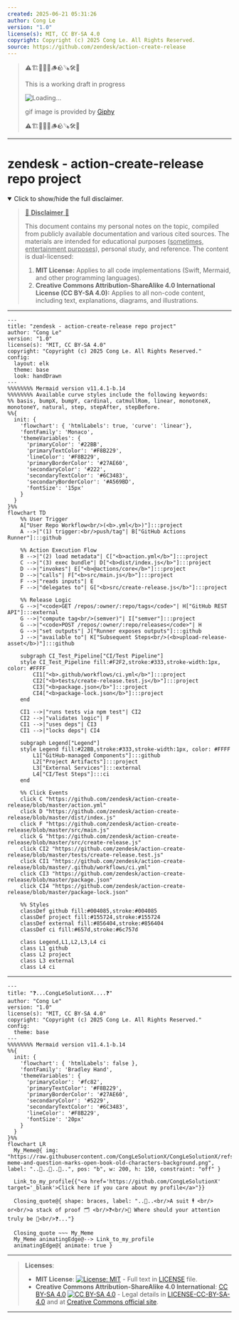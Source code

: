 ```yaml
---
created: 2025-06-21 05:31:26
author: Cong Le
version: "1.0"
license(s): MIT, CC BY-SA 4.0
copyright: Copyright (c) 2025 Cong Le. All Rights Reserved.
source: https://github.com/zendesk/action-create-release
---
```



> ⚠️🏗️🚧🦺🧱🪵🪨🪚🛠️👷
> 
> This is a working draft in progress
> 
> ![Loading...](https://media3.giphy.com/media/v1.Y2lkPTc5MGI3NjExZW8yNXMybzE4YnM4bzE3Zjhjc2xjaWF4OWtkdXVxdDAxbnBqMG9rMSZlcD12MV9pbnRlcm5hbF9naWZfYnlfaWQmY3Q9Zw/12qq4Em3MVuwJW/giphy.gif)
>
> gif image is provided by [Giphy](https://giphy.com)
> 
> ⚠️🏗️🚧🦺🧱🪵🪨🪚🛠️👷


----


# zendesk - action-create-release repo project
<details open>
<summary>Click to show/hide the full disclaimer.</summary>
   
> <ins>📢 **Disclaimer** 🚨</ins>
>
> This document contains my personal notes on the topic,
> compiled from publicly available documentation and various cited sources.
> The materials are intended for educational purposes (<ins>sometimes, entertainment purposes</ins>), personal study, and reference.
> The content is dual-licensed:
> 1. **MIT License:** Applies to all code implementations (Swift, Mermaid, and other programming languages).
> 2. **Creative Commons Attribution-ShareAlike 4.0 International License (CC BY-SA 4.0):** Applies to all non-code content, including text, explanations, diagrams, and illustrations.

</details>


---

```mermaid
---
title: "zendesk - action-create-release repo project"
author: "Cong Le"
version: "1.0"
license(s): "MIT, CC BY-SA 4.0"
copyright: "Copyright (c) 2025 Cong Le. All Rights Reserved."
config:
  layout: elk
  theme: base
  look: handDrawn
---
%%%%%%%% Mermaid version v11.4.1-b.14
%%%%%%%% Available curve styles include the following keywords:
%% basis, bumpX, bumpY, cardinal, catmullRom, linear, monotoneX, monotoneY, natural, step, stepAfter, stepBefore.
%%{
  init: {
    'flowchart': { 'htmlLabels': true, 'curve': 'linear'},
    'fontFamily': 'Monaco',
    'themeVariables': {
      'primaryColor': '#22BB',
      'primaryTextColor': '#F8B229',
      'lineColor': '#F8B229',
      'primaryBorderColor': '#27AE60',
      'secondaryColor': '#222',
      'secondaryTextColor': '#6C3483',
      'secondaryBorderColor': '#A569BD',
      'fontSize': '15px'
    }
  }
}%%
flowchart TD
    %% User Trigger
    A["User Repo Workflow<br/>(<b>.yml</b>)"]:::project
    A -->|"(1) trigger:<br/>push/tag"| B["GitHub Actions Runner"]:::github

    %% Action Execution Flow
    B -->|"(2) load metadata"| C["<b>action.yml</b>"]:::project
    C -->|"(3) exec bundle"| D["<b>dist/index.js</b>"]:::project
    D -->|"invokes"| E["<b>@actions/core</b>"]:::project
    D -->|"calls"| F["<b>src/main.js</b>"]:::project
    F -->|"reads inputs"| E
    F -->|"delegates to"| G["<b>src/create-release.js</b>"]:::project

    %% Release Logic
    G -->|"<code>GET /repos/:owner/:repo/tags</code>"| H["GitHub REST API"]:::external
    G -->|"compute tag<br/>(semver)"| I["semver"]:::project
    G -->|"<code>POST /repos/:owner/:repo/releases</code>"| H
    G -->|"set outputs"| J["Runner exposes outputs"]:::github
    J -->|"available to"| K["Subsequent Steps<br/>(<b>upload-release-asset</b>)"]:::github

    subgraph CI_Test_Pipeline["CI/Test Pipeline"]
    style CI_Test_Pipeline fill:#F2F2,stroke:#333,stroke-width:1px, color: #FFFF
        CI1["<b>.github/workflows/ci.yml</b>"]:::project
        CI2["<b>tests/create-release.test.js</b>"]:::project
        CI3["<b>package.json</b>"]:::project
        CI4["<b>package-lock.json</b>"]:::project
    end

    CI1 -->|"runs tests via npm test"| CI2
    CI2 -->|"validates logic"| F
    CI1 -->|"uses deps"| CI3
    CI1 -->|"locks deps"| CI4

    subgraph Legend["Legend"]
    style Legend fill:#22BB,stroke:#333,stroke-width:1px, color: #FFFF
        L1["GitHub-managed Components"]:::github
        L2["Project Artifacts"]:::project
        L3["External Services"]:::external
        L4["CI/Test Steps"]:::ci
    end

    %% Click Events
    click C "https://github.com/zendesk/action-create-release/blob/master/action.yml"
    click D "https://github.com/zendesk/action-create-release/blob/master/dist/index.js"
    click F "https://github.com/zendesk/action-create-release/blob/master/src/main.js"
    click G "https://github.com/zendesk/action-create-release/blob/master/src/create-release.js"
    click CI2 "https://github.com/zendesk/action-create-release/blob/master/tests/create-release.test.js"
    click CI1 "https://github.com/zendesk/action-create-release/blob/master/.github/workflows/ci.yml"
    click CI3 "https://github.com/zendesk/action-create-release/blob/master/package.json"
    click CI4 "https://github.com/zendesk/action-create-release/blob/master/package-lock.json"

    %% Styles
    classDef github fill:#004085,stroke:#004085
    classDef project fill:#155724,stroke:#155724
    classDef external fill:#856404,stroke:#856404
    classDef ci fill:#657d,stroke:#6c757d
    
    class Legend,L1,L2,L3,L4 ci
    class L1 github
    class L2 project
    class L3 external
    class L4 ci
```

----

```mermaid
---
title: "❓...CongLeSolutionX....❓"
author: "Cong Le"
version: "1.0"
license(s): "MIT, CC BY-SA 4.0"
copyright: "Copyright (c) 2025 Cong Le. All Rights Reserved."
config:
  theme: base
---
%%%%%%%% Mermaid version v11.4.1-b.14
%%{
  init: {
    'flowchart': { 'htmlLabels': false },
    'fontFamily': 'Bradley Hand',
    'themeVariables': {
      'primaryColor': '#fc82',
      'primaryTextColor': '#F8B229',
      'primaryBorderColor': '#27AE60',
      'secondaryColor': '#5229',
      'secondaryTextColor': '#6C3483',
      'lineColor': '#F8B229',
      'fontSize': '20px'
    }
  }
}%%
flowchart LR
  My_Meme@{ img: "https://raw.githubusercontent.com/CongLeSolutionX/CongLeSolutionX/refs/heads/main/assets/images/My-meme-and-question-marks-open-book-old-characters-background.png", label: "..🙉..👀..📖..", pos: "b", w: 200, h: 150, constraint: "off" }

  Link_to_my_profile{{"<a href='https://github.com/CongLeSolutionX' target='_blank'>Click here if you care about my profile</a>"}}

  Closing_quote@{ shape: braces, label: "..👀..<br/>A suit 🕴️ <br/> or<br/>a stack of proof 🗂️ <br/>❓<br/>💭 Where should your attention truly be 💬<br/>❓..."}

  Closing_quote ~~~ My_Meme
  My_Meme animatingEdge@--> Link_to_my_profile
  animatingEdge@{ animate: true }

```

---
><b>Licenses</b>:
>
>- <b>MIT License</b>:  [![License: MIT](https://img.shields.io/badge/License-MIT-yellow.svg)](LICENSE) - Full text in [LICENSE](LICENSE) file.
>- <b>Creative Commons Attribution-ShareAlike 4.0 International</b>: [CC BY-SA 4.0](https://creativecommons.org/licenses/by-sa/4.0/) [![CC BY-SA 4.0](https://licensebuttons.net/l/by-sa/4.0/88x31.png)](https://creativecommons.org/licenses/by-sa/4.0/) - Legal details in [LICENSE-CC-BY-SA-4.0](THE_PAST/LICENSE-CC-BY-SA-4.0) and at [Creative Commons official site](https://creativecommons.org/licenses/by-sa/4.0/).
>
---
